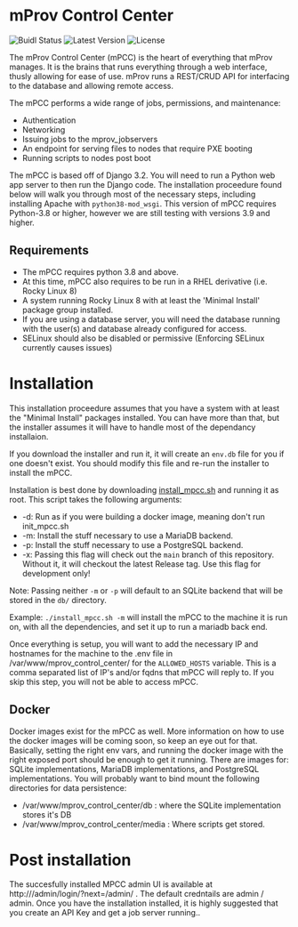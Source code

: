
# mProv Control Center
![Buidl Status](https://img.shields.io/github/actions/workflow/status/mprov-ng/mprov_control_center/dockerimages.yml?style=plastic)
![Latest Version](https://img.shields.io/github/v/tag/mprov-ng/mprov_control_center?style=plastic)
![License](https://img.shields.io/github/license/mprov-ng/mprov_control_center?style=plastic)

The mProv Control Center (mPCC) is the heart of everything that mProv manages. It is the brains that runs everything through a web interface, thusly allowing for ease of use. mProv runs a REST/CRUD API for interfacing to the database and allowing remote access. 

The mPCC performs a wide range of jobs, permissions, and maintenance:
- Authentication
- Networking
- Issuing jobs to the mprov_jobservers
- An endpoint for serving files to nodes that require PXE booting 
- Running scripts to nodes post boot

The mPCC is based off of Django 3.2. You will need to run a Python web app server to then run the Django code. The installation proceedure found below will walk you through most of the necessary steps, including installing Apache with `python38-mod_wsgi`. This version of mPCC requires Python-3.8 or higher, however we are still testing with versions 3.9 and higher.

## Requirements
- The mPCC requires python 3.8 and above.  
- At this time, mPCC also requires to be run in a RHEL derivative (i.e. Rocky Linux 8)
- A system running Rocky Linux 8 with at least the 'Minimal Install' package group installed.
- If you are using a database server, you will need the database running with the user(s) and database already configured for access.
- SELinux should also be disabled or permissive (Enforcing SELinux currently causes issues)

# Installation
This installation proceedure assumes that you have a system with at least the "Minimal Install" packages installed.  You can have more than that, but the installer assumes it will have to handle most of the dependancy installaion.

If you download the installer and run it, it will create an `env.db` file for you if one doesn't exist.  You should modify this file and re-run the installer to install the mPCC.



Installation is best done by downloading [install_mpcc.sh](https://raw.githubusercontent.com/mprov-ng/mprov_control_center/main/install_scripts/install_mpcc.sh) and running it as root.  This script takes the following arguments:

- -d: Run as if you were building a docker image, meaning don't run init_mpcc.sh
- -m: Install the stuff necessary to use a MariaDB backend.
- -p: Install the stuff necessary to use a PostgreSQL backend.
- -x: Passing this flag will check out the `main` branch of this repository.  Without it, it will checkout the latest Release tag.  Use this flag for development only!

Note: Passing neither `-m` or `-p` will default to an SQLite backend that will be stored in the `db/` directory.


Example: `./install_mpcc.sh -m` will install the mPCC to the machine it is run on, with all the dependencies, and set it up to run a mariadb back end.  

Once everything is setup, you will want to add the necessary IP and hostnames for the machine to the .env file in /var/www/mprov_control_center/ for the `ALLOWED_HOSTS` variable.  This is a comma separated list of IP's and/or fqdns that mPCC will reply to.  If you skip this step, you will not be able to access mPCC.


## Docker
Docker images exist for the mPCC as well.  More information on how to use the docker images will be coming soon, so keep an eye out for that.  Basically, setting the right env vars, and running the docker image with the right exposed port should be enough to get it running.  There are images for: SQLite implementations, MariaDB implementations, and PostgreSQL implementations.  You will probably want to bind mount the following directories for data persistence:

- /var/www/mprov_control_center/db : where the SQLite implementation stores it's DB
- /var/www/mprov_control_center/media : Where scripts get stored.

# Post installation
The succesfully installed MPCC admin UI is available at http://<FQDN or IP>/admin/login/?next=/admin/ . The default credntails are admin / admin. 
Once you have the installation installed, it is highly suggested that you create an API Key and get a job server running..

